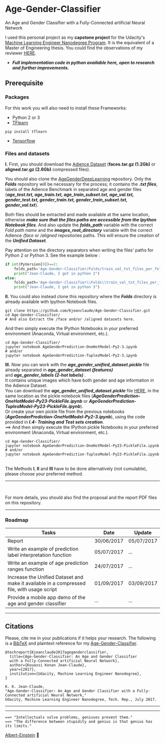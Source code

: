 # Age-Gender-Classifier
An Age and Gender Classifier with a Fully-Connected artificial Neural Network

I used this personal project as my **capstone project** for the Udacity's [Machine Learning Engineer Nanodegree Program](https://www.udacity.com/course/machine-learning-engineer-nanodegree--nd009). It is the equivalent of a Master of Engineering thesis. 
You could find the observations of my reviewer [HERE](https://github.com/Kjeanclaude/Age-Gender-Classifier/blob/master/Observations_of_my_reviewer.pdf).

- ***Full implementation code in python available here, open to research and further improvements.***


## Prerequisite

### Packages
For this work you will also need to install these Frameworks:
- Python 2 or 3
- [TFlearn](http://tflearn.org/installation/)

``
pip install tflearn
``

-	[Tensorflow](https://www.tensorflow.org/install/)

### Files and datasets
**I.** First, you should download the [Adience Dataset](http://www.openu.ac.il/home/hassner/Adience/data.html) (**faces.tar.gz (1.2Gb)** or **aligned.tar.gz (2.6Gb)** compressed files). 

You should also clone the [AgeGenderDeepLearning](https://github.com/GilLevi/AgeGenderDeepLearning) repository. Only the ***Folds*** repository will be necessary for the process; it contains the ***.txt files***, labels of the Adience Benchmark in separated age and gender files {***age_test.txt, age_train.txt, age_train_subset.txt, age_val.txt, gender_test.txt, gender_train.txt, gender_train_subset.txt, gender_val.txt***}.

Both files should be extracted and made available at the same location, otherwise ***make sure that the files paths are accessible from the Ipython Notebook files***. And also update the ***folds_path*** variable with the correct *Fold path name* and the ***images_root_directory*** variable with the correct Adience */face* or */aligned* repositories paths. This will ensure the creation of the ***Unified Dataset***.

Pay attention on the directory separators when writing the files' paths for Python 2 or Python 3. See the example below :

```python
if int(PyVersion[0])==2:
    folds_path='Age-Gender-Classifier/Folds/train_val_txt_files_per_fold' 
    print("Jean-Claude, I got in python 2")
else:
    folds_path='Age-Gender-Classifier\\Folds\\train_val_txt_files_per_fold'
    print("Jean-Claude, I got in python 3")
```

**II.** You could also instead clone this repository where the ***Folds*** directory is already available with Ipython Notebook files.

```
git clone https://github.com/Kjeanclaude/Age-Gender-Classifier.git
cd Age-Gender-Classifier/
# And also Extract the /face and/or /aligned datasets here.
```

And then simply execute the IPython Notebooks in your preferred environment (Anaconda, Virtual environment, etc.).

```ipython
cd Age-Gender-Classifier/
jupyter notebook AgeGenderPrediction-OneHotModel-Py2-3.ipynb
# and/or
jupyter notebook AgeGenderPrediction-TuplesModel-Py2-3.ipynb
```

**III.** Now you can work with the ***age_gender_unified_dataset.pickle*** file already separated in ***age_gender_dataset (features)*** <br/>and ***age_gender_labels (2-hot labels)*** . 
<br/>It contains unique images which have both gender and age information in the Adience Dataset.
<br/>You can download the ***age_gender_unified_dataset.pickle*** file [HERE](http://www.ongoing.com), in the same location as the pickle notebook files (***AgeGenderPrediction-OneHotModel-Py23-PickleFile.ipynb*** or ***AgeGenderPrediction-TuplesModel-Py23-PickleFile.ipynb***).
<br/>Or create your own pickle file from the previous notebooks (***AgeGenderPrediction-OneHotModel-Py2-3.ipynb***), using the code provided in ***I.4- Training and Test sets creation***.
<br/>==> And then simply execute the IPython pickle Notebooks in your preferred environment (Anaconda, Virtual environment, etc.).
```ipython
cd Age-Gender-Classifier/
jupyter notebook AgeGenderPrediction-OneHotModel-Py23-PickleFile.ipynb
# and/or
jupyter notebook AgeGenderPrediction-TuplesModel-Py23-PickleFile.ipynb
```


<br/>The Methods **I**, **II** and **III** have to be done alternatively (not cumulable), please choose your preferred method.

---
<br/>

For more details, you should also find the proposal and the report PDF files on this repository.

---
### Roadmap

| Tasks | Date | Update |
| --- | --- | --- |
| Report | 30/06/2017 | 05/07/2017 |
| Write an example of prediction label interpretation function | 05/07/2017 | ... |
| Write an example of age prediction ranges function | 24/07/2017 | ... |
| Increase the Unified Dataset and make it available in a compressed file, with usage script | 01/09/2017 | 03/09/2017 |
| Provide a mobile app demo of the age and gender classifier | ... | ... |

---
## Citations

Please, cite me in your publications if it helps your research.
The following is a [BibTeX](http://www.bibtex.org/) and plaintext reference for my
[Age-Gender-Classifier](https://github.com/Kjeanclaude/Age-Gender-Classifier/blob/master/report.pdf).

```
@techreport{Kjeanclaude2017agegenderclassifier,
  title={Age-Gender-Classifier: An Age and Gender Classifier 
  with a Fully-Connected artificial Neural Network},
  author={Kouassi Konan Jean-Claude},
  year={2017},
  institution={Udacity, Machine Learning Engineer Nanodegree},
}

K. K. Jean-Claude,
"Age-Gender-Classifier: An Age and Gender Classifier with a Fully-Connected artificial Neural Network,"
Udacity, Machine Learning Engineer Nanodegree, Tech. Rep., July 2017.
```
---
---
```
==> "Intellectuals solve problems, geniuses prevent them."
==> "The difference between stupidity and genius is that genius has its limits." 
```
[Albert-Einstein](http://www.movemequotes.com/top-21-albert-einstein-quotes/) :angel:
